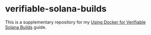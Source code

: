 # verifiable-solana-builds

This is a supplementary repository for my [Using Docker for Verifiable Solana Builds](https://www.kquirapas.com/using-docker-for-verifiable-solana-builds/) guide.
